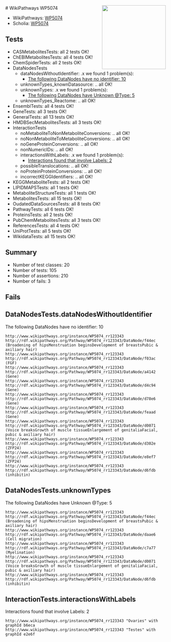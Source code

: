 <img style="float: right; width: 200px" src="https://upload.wikimedia.org/wikipedia/commons/thumb/8/83/Wplogo_with_text_500.png/640px-Wplogo_with_text_500.png" />
# WikiPathways WP5074

* WikiPathways: [WP5074](https://new.wikipathways.org/pathways/WP5074)
* Scholia: [WP5074](https://scholia.toolforge.org/wikipathways/WP5074)
## Tests
* CASMetabolitesTests: all 2 tests OK!
* ChEBIMetabolitesTests: all 4 tests OK!
* ChemSpiderTests: all 2 tests OK!
* DataNodesTests
    * dataNodesWithoutIdentifier: .x we found 1 problem(s):
        * [The following DataNodes have no identifier: 10](#8792c490)
    * unknownTypes_knownDatasource: .. all OK!
    * unknownTypes: .x we found 1 problem(s):
        * [The following DataNodes have Unknown @Type: 5](#839973e3)
    * unknownTypes_Reactome: .. all OK!
* EnsemblTests: all 4 tests OK!
* GeneTests: all 3 tests OK!
* GeneralTests: all 13 tests OK!
* HMDBSecMetabolitesTests: all 3 tests OK!
* InteractionTests
    * noMetaboliteToNonMetaboliteConversions: .. all OK!
    * noNonMetaboliteToMetaboliteConversions: .. all OK!
    * noGeneProteinConversions: .. all OK!
    * nonNumericIDs: .. all OK!
    * interactionsWithLabels: .x we found 1 problem(s):
        * [Interactions found that involve Labels: 2](#630d2679)
    * possibleTranslocations: .. all OK!
    * noProteinProteinConversions: .. all OK!
    * incorrectKEGGIdentifiers: .. all OK!
* KEGGMetaboliteTests: all 2 tests OK!
* LIPIDMAPSTests: all 1 tests OK!
* MetaboliteStructureTests: all 1 tests OK!
* MetabolitesTests: all 15 tests OK!
* OudatedDataSourcesTests: all 8 tests OK!
* PathwayTests: all 6 tests OK!
* ProteinsTests: all 2 tests OK!
* PubChemMetabolitesTests: all 3 tests OK!
* ReferencesTests: all 4 tests OK!
* UniProtTests: all 5 tests OK!
* WikidataTests: all 15 tests OK!


## Summary

* Number of test classes: 20
* Number of tests: 105
* Number of assertions: 210
* Number of fails: 3

## Fails

<a name="8792c490" />

## DataNodesTests.dataNodesWithoutIdentifier

The following DataNodes have no identifier: 10
```
http://www.wikipathways.org/instance/WP5074_rr123343 http://rdf.wikipathways.org/Pathway/WP5074_rr123343/DataNode/f44ec (Broadening of hipsMenstruation beginsDevelopment of breastsPubic & axiliary hair)
http://www.wikipathways.org/instance/WP5074_rr123343 http://rdf.wikipathways.org/Pathway/WP5074_rr123343/DataNode/f03ac (FGF)
http://www.wikipathways.org/instance/WP5074_rr123343 http://rdf.wikipathways.org/Pathway/WP5074_rr123343/DataNode/a4142 (Gene)
http://www.wikipathways.org/instance/WP5074_rr123343 http://rdf.wikipathways.org/Pathway/WP5074_rr123343/DataNode/d4c94 (Gene)
http://www.wikipathways.org/instance/WP5074_rr123343 http://rdf.wikipathways.org/Pathway/WP5074_rr123343/DataNode/d78e6 (Gene)
http://www.wikipathways.org/instance/WP5074_rr123343 http://rdf.wikipathways.org/Pathway/WP5074_rr123343/DataNode/feaad (Gene)
http://www.wikipathways.org/instance/WP5074_rr123343 http://rdf.wikipathways.org/Pathway/WP5074_rr123343/DataNode/d0071 (Voice breaksGrowth of muscle tissueEnlargement of genitaliaFacial, pubic & axiliary hair)
http://www.wikipathways.org/instance/WP5074_rr123343 http://rdf.wikipathways.org/Pathway/WP5074_rr123343/DataNode/d302e (ZFP24)
http://www.wikipathways.org/instance/WP5074_rr123343 http://rdf.wikipathways.org/Pathway/WP5074_rr123343/DataNode/e8ef7 (ZFP24)
http://www.wikipathways.org/instance/WP5074_rr123343 http://rdf.wikipathways.org/Pathway/WP5074_rr123343/DataNode/d6fdb (inhibitin)
```

<a name="839973e3" />

## DataNodesTests.unknownTypes

The following DataNodes have Unknown @Type: 5
```
http://www.wikipathways.org/instance/WP5074_rr123343 http://rdf.wikipathways.org/Pathway/WP5074_rr123343/DataNode/f44ec (Broadening of hipsMenstruation beginsDevelopment of breastsPubic & axiliary hair)
http://www.wikipathways.org/instance/WP5074_rr123343 http://rdf.wikipathways.org/Pathway/WP5074_rr123343/DataNode/daae6 (Cell migration)
http://www.wikipathways.org/instance/WP5074_rr123343 http://rdf.wikipathways.org/Pathway/WP5074_rr123343/DataNode/c7a77 (Myelination)
http://www.wikipathways.org/instance/WP5074_rr123343 http://rdf.wikipathways.org/Pathway/WP5074_rr123343/DataNode/d0071 (Voice breaksGrowth of muscle tissueEnlargement of genitaliaFacial, pubic & axiliary hair)
http://www.wikipathways.org/instance/WP5074_rr123343 http://rdf.wikipathways.org/Pathway/WP5074_rr123343/DataNode/d6fdb (inhibitin)
```

<a name="630d2679" />

## InteractionTests.interactionsWithLabels

Interactions found that involve Labels: 2
```
http://www.wikipathways.org/instance/WP5074_rr123343 "Ovaries" with graphId b6eca
http://www.wikipathways.org/instance/WP5074_rr123343 "Testes" with graphId e2e6f
```


